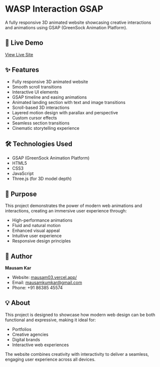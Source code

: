 # WASP Interaction GSAP

A fully responsive 3D animated website showcasing creative interactions and animations using GSAP (GreenSock Animation Platform).

## 🔗 Live Demo

[View Live Site](https://mausam-gsap-animation.netlify.app/)

## ✨ Features

- Fully responsive 3D animated website
- Smooth scroll transitions
- Interactive UI elements
- GSAP timeline and easing animations
- Animated landing section with text and image transitions
- Scroll-based 3D interactions
- Layered motion design with parallax and perspective
- Custom cursor effects
- Seamless section transitions
- Cinematic storytelling experience

## 🛠️ Technologies Used

- GSAP (GreenSock Animation Platform)
- HTML5
- CSS3
- JavaScript
- Three.js (for 3D model depth)

## 🎯 Purpose

This project demonstrates the power of modern web animations and interactions, creating an immersive user experience through:
- High-performance animations
- Fluid and natural motion
- Enhanced visual appeal
- Intuitive user experience
- Responsive design principles

## 👤 Author

**Mausam Kar**
- Website: [mausam03.vercel.app/](https://mausam03.vercel.app/)
- Email: mausamkumkar@gmail.com
- Phone: +91 86385 45574

## 💡 About

This project is designed to showcase how modern web design can be both functional and expressive, making it ideal for:
- Portfolios
- Creative agencies
- Digital brands
- Interactive web experiences

The website combines creativity with interactivity to deliver a seamless, engaging user experience across all devices. 